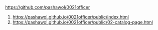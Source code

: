 <https://github.com/pashawol/0021officer>
1. <https://pashawol.github.io/0021officer/public/index.html>
1. <https://pashawol.github.io/0021officer/public/02-catalog-page.html>